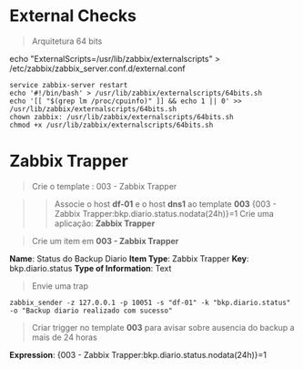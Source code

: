 # External Checks

> Arquitetura 64 bits

echo "ExternalScripts=/usr/lib/zabbix/externalscripts" > /etc/zabbix/zabbix_server.conf.d/external.conf

```
service zabbix-server restart
echo '#!/bin/bash' > /usr/lib/zabbix/externalscripts/64bits.sh
echo '[[ "$(grep lm /proc/cpuinfo)" ]] && echo 1 || 0' >> /usr/lib/zabbix/externalscripts/64bits.sh
chown zabbix: /usr/lib/zabbix/externalscripts/64bits.sh
chmod +x /usr/lib/zabbix/externalscripts/64bits.sh
```


# Zabbix Trapper

> Crie o template : 003 - Zabbix Trapper

>> Associe o host **df-01** e o host **dns1** ao template **003**
{003 - Zabbix Trapper:bkp.diario.status.nodata(24h)}=1
> Crie uma aplicação: **Zabbix Trapper**

> Crie um item em **003 - Zabbix Trapper** 


**Name**: Status do Backup Diario
**Item Type**: Zabbix Trapper
**Key**: bkp.diario.status
**Type of Information**: Text

> Envie uma trap
```
zabbix_sender -z 127.0.0.1 -p 10051 -s "df-01" -k "bkp.diario.status" -o "Backup diario realizado com sucesso"
```
> Criar trigger no template **003** para avisar sobre ausencia do backup a mais de 24 horas

**Expression**: {003 - Zabbix Trapper:bkp.diario.status.nodata(24h)}=1

